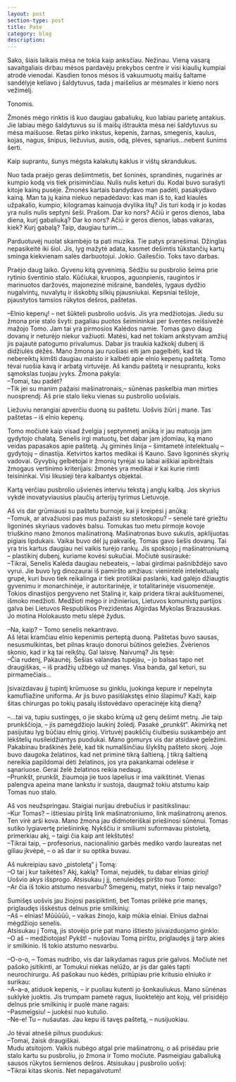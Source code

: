 ```yaml
---
layout: post
section-type: post
title: Pate
category: blog
description:
---
```

 Sako, šiais laikais mėsa ne tokia kaip anksčiau. Nežinau. Vieną vasarą savaitgaliais dirbau mėsos pardavėju prekybos centre ir visi kiaulių kumpiai atrodė vienodai. Kasdien tonos mėsos iš vakuumuotų maišų šaltame sandėlyje keliavo į šaldytuvus, tada į maišelius ar mėsmales ir kieno nors vežimėlį.

Tonomis.

Žmonės mėgo rinktis iš kuo daugiau gabaliukų, kuo labiau parietę antakius. Jie labiau mėgo šaldytuvus su iš maišų ištraukta mėsa nei šaldytuvus su mėsa maišuose. Retas pirko inkstus, kepenis, žarnas, smegenis, kaulus, kojas, nagus, šnipus, liežuvius, ausis, odą, plėves, sąnarius...nebent šunims šerti.

Kaip suprantu, šunys mėgsta kalakutų kaklus ir vištų skrandukus.

Nuo tada praėjo geras dešimtmetis, bet šoninės, sprandinės, nugarinės ar kumpio kodą vis tiek prisiminčiau. Nulis nulis keturi du. Kodai buvo surašyti kitoje kainų pusėje. Žmonės kartais bandydavo man padėti, pasakydavo kainą. Man ta jų kaina niekuo nepadėdavo: kas man iš to, kad kiaulės užpakalio, kumpio, kilogramas kainuoja dvylika litų? Jis turi kodą ir jo kodas yra nulis nulis septyni šeši. Prašom. Dar ko nors? Ačiū ir geros dienos, laba diena, kurį gabaliuką? Dar ko nors? Ačiū ir geros dienos, labas vakaras, kiek? Kurį gabalą? Taip, daugiau turim...

Parduotuvėj nuolat skambėjo ta pati muzika. Tie patys pranešimai. Džinglas nepasikeitė iki šiol. Jis, lyg mažytė adata, kasmet dešimtis tūkstančių kartų sminga kiekvienam salės darbuotojui. Jokio. Gailesčio. Toks tavo darbas.

Praėjo daug laiko. Gyvenu kitą gyvenimą. Sėdžiu su pusbrolio šeima prie rytinio šventinio stalo. Kūčiukai, kruopos, aguonpienis, raugintos ir marinuotos daržovės, majonezinė mišrainė, bandelės, lygaus dydžio nugalvintų, nuvalytų ir išskobtų silkių pjausniukai. Kepsniai tešloje, pjaustytos tamsios rūkytos dešros, paštetas.

–Elnio kepenų! – net šūkteli pusbrolio uošvis. Jis yra medžiotojas. Jiedu su žmona prie stalo švyti: pagaliau puotos šeimininkai per šventes neišsivežė mažojo Tomo. Jam tai yra pirmosios Kalėdos namie. Tomas gavo daug dovanų ir neturėjo niekur važiuoti. Matėsi, kad net tokiam ankstyvam amžiuj jis pajautė patogumo privalumus. Dabar jis traukia kažkokį dubenį iš didžiulės dėžės. Mano žmona jau ruošiasi eiti jam pagelbėti, kad tik nebereiktų kimšti daugiau maisto ir kalbėti apie elnio kepenų paštetą. Tomo tėvai ruošia kavą ir arbatą virtuvėje. Aš kandu paštetą ir nesuprantu, koks sąmokslas tuojau įvyks. Žmona pakyla:<br>
–Tomai, tau padėt?<br>
–Tik jei su manim pažaisi mašinatronais,– sūnėnas paskelbia man mirties nuosprendį. Aš prie stalo lieku vienas su pusbrolio uošviais.

Liežuviu nerangiai apverčiu duoną su paštetu. Uošvis žiūri į mane. Tas paštetas – iš elnio kepenų.

Tomo močiutė kaip visad žvelgia į septynmetį anūką ir jau matuoja jam gydytojo chalatą. Senelis irgi matuotų, bet dabar jam įdomiau, ką mano veidas papasakos apie paštetą. Jų giminės linija – šimtametė intelektualų – gydytojų – dinastija. Ketvirtos kartos medikai iš Kauno. Savo ligoninės skyrių vadovai. Gyvybių gelbėtojai ir žmonių tyrėjai su labai aiškiai apibrėžtais žmogaus vertinimo kriterijais: žmonės yra medikai ir kai kurie rimti teisininkai. Visi likusieji tėra kalbantys objektai.

Kartą verčiau pusbrolio ušvienės interviu tekstą į anglų kalbą. Jos skyrius vykdė inovatyviausius plaučių arterijų tyrimus Lietuvoje.

Aš vis dar grūmiausi su paštetu burnoje, kai ji kreipėsi į anūką:<br>
–Tomuk, ar atvažiuosi pas mus pažaisti su stetoskopu? – senelė tarė griežtu ligoninės skyriaus vadovės balsu. Tomukas tuo metu pirmoje kovoje triuškino mano žmonos mašinatroną. Mašinatronas buvo sukutis, apklijuotas pigiais lipdukais. Vaikai buvo dėl jų pakvaišę. Tomas gavo šešis dovanų. Tai yra tris kartus daugiau nei vaikis turėjo rankų. Jis spoksojo į mašinatroniumą – plastikinį dubenį, kuriame kovėsi sukučiai.
Močiutė susiraukė:<br>
–Tikrai, Senelis Kalėda daugiau nebeateis, – labai girdimai pašnibždėjo savo vyrui. Jie buvo lyg dinozaurai iš pamiršto amžiaus: vienintelė intelektualų grupė, kuri buvo tiek reikalinga ir tiek protiškai paslanki, kad galėjo džiaugtis gyvenimu ir monarchinėje, ir autoritarinėje, ir totalitarinėje visuomenėje. Tokios dinastijos pergyveno net Staliną ir, kaip pridera tikrai aukštuomenei, išmoko medžioti. Medžioti mėgo ir inžinierius, Lietuvos komunistų partijos galva bei Lietuvos Respublikos Prezidentas Algirdas Mykolas Brazauskas. Jo motina Holokausto metu slėpė žydus.

–Na, kaip? – Tomo senelis nekantravo.<br>
Aš lėtai kramčiau elnio kepenimis perteptą duoną. Paštetas buvo sausas, nesusmulkintas, bet pilnas kraujo donorui būtinos geležies. Žvėrienos skonio, kad ir ką tai reikštų. Gal laisvę. Naivumą? Jis tęsė:<br>
–Čia rudenį, Pakaunėj. Šešias valandas tupėjau, – jo balsas tapo net draugiškas, – iš pradžių užbėgo už manęs. Visa banda, gal keturi, su pirmamečiais...

Įsivaizdavau jį tupintį krūmuose su ginklu, juokinga kepure ir nepelnyta kamufliažine uniforma. Ar jis buvo pasišlakstęs elnio šlapimu? Kaži, kaip šitas chirurgas po tokių pasalų išstovėdavo operacinėje kitą dieną?

–...tai va, tupiu sustingęs, o jie skabo krūmą už gerų dešimt metrų. Jie taip prunkščioja, – jis pamėgdžiojo laukinį žolėdį. Pasakė „prunkšt“. Akimirką net pasijutau lyg būčiau elnių girioj. Virtuvėj paukščių čiulbesiu suskambėjo ant lėkštelių nusileidžiantys puodukai. Mano gomurys vis dar atsidavė geležimi. Pakabinau braškinės želė, kad tik numalšinčiau šlykštų pašteto skonį. Joje buvo daugoka želatinos, kad net priminė tikrą šaltieną. Į tikrą šaltieną nereikia papildomai dėti želatinos, jos yra pakankamai odelėse ir sąnariuose. Gerai želė želatinos reikia nedaug.<br>
–Prunkšt, prunkšt, žiaumoja jie tuos lapelius ir ima vaikštinėt. Vienas palengva apeina mane lankstu ir sustoja, daugmaž tokiu atstumu kaip Tomas nuo stalo.

Aš vos neužspringau. Staigiai nurijau drebučius ir pasitikslinau:<br>
–Kur Tomas? – ištiesiau pirštą link mašinatroniumo, link mašinatronų arenos. Ten virė arši kova. Mano žmona jau didmoteriškai priešinosi sūnėnui. Tomas sutiko lygiavertę priešininkę. Nykščiu ir smiliumi suformavau pistoletą, primerkiau akį, – taigi čia kaip ant lėkštutės!<br>
–Tikrai taip, – profesorius, nacionalinio garbės mediko vardo laureatas net giliau įkvėpė, – o aš dar ir su optika buvau.

Aš nukreipiau savo „pistoletą“ į Tomą:<br>
–O tai į kur taikėtės? Akį, kaklą? Tomai, nejudėk, tu dabar elnias girioj!<br>
Uošvio akys išsprogo. Atsisukau į jį, nenuleidęs piršto nuo Tomo:<br>
–Ar čia iš tokio atstumo nesvarbu? Smegenų, matyt, nieks ir taip nevalgo?

Sumišęs uošvis jau žiojosi pasipiktinti, bet Tomas prilėkė prie manęs, priglaudęs išskėstus delnus prie smilkinių:<br>
–Aš – elnias! Mūūūūū, – vaikas žinojo, kaip mūkia elniai. Elnius dažnai mėgdžiojo senelis.<br>
Atsisukau į Tomą, jis stovėjo prie pat mano ištiesto įsivaizduojamo ginklo:<br>
–O aš – medžiotojas! Pykšt! – nušoviau Tomą pirštu, priglaudęs jį tarp akies ir smilkinio. Iš tokio atstumo nesvarbu.

–O-o-o, – Tomas nudribo, vis dar laikydamas ragus prie galvos. Močiutė net pašoko įsitikinti, ar Tomukui niekas nelūžo, ar jis dar galės tapti neurochirurgu. Aš pašokau nuo kėdės, pritūpiau prie kritusio elniuko ir surikau:<br>
–A–a–a, atiduok kepenis, – ir puoliau kutenti jo šonkauliukus. Mano sūnėnas suklykė juoktis. Jis trumpam pametė ragus, liuoktelėjo ant kojų, vėl prisidėjo delnus prie smilkinių ir puolė mane ragais:<br>
–Pasmeigsiu! – juokėsi nuo kutulio.<br>
–Ne-e! Tu – nušautas. Jau kepu iš tavęs paštetą, – nusijuokiau.

Jo tėvai atnešė pilnus puodukus:<br>
–Tomai, žaisk draugiškai.<br>
Mudu atsitojom. Vaikis nubėgo atgal prie mašinatronų, o aš prisėdau prie stalo kartu su pusbroliu, jo žmona ir Tomo močiute. Pasmeigiau gabaliuką sausos rūkytos šernienos dešros. Atsisukau į pusbrolio uošvį:<br>
–Tikrai kitas skonis. Net nepagalvotum!
